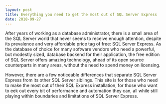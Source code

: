 ```yaml
---
layout: post
title: Everything you need to get the most out of SQL Server Express
date: 2018-09-27
---
```


After years of working as a database administrator, there is a small area of the SQL Server world that never seems to receive enough attention, despite its
prevalence and very affordable price tag of free: SQL Server Express. As the database of choice for many software vendors who need a powerful, but modestly sized, database backend for their application,
the free edition of SQL Server offers amazing technology, ahead of its open source counterparts in many areas, without the need to spend money on licensing.  

However, there are a few noticeable differences that separate SQL Server Express from its other SQL Server siblings.
This site is for those who need to make the most out of their SQL Express installation, for those who want to eek out every bit of performance
and automation they can, all while still playing within boundaries and limitations of SQL Server Express.
